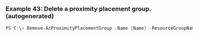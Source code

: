 
### Example 43: Delete a proximity placement group. (autogenerated)
```powershell
PS C:\> Remove-AzProximityPlacementGroup -Name {Name} -ResourceGroupName MyResourceGroup


